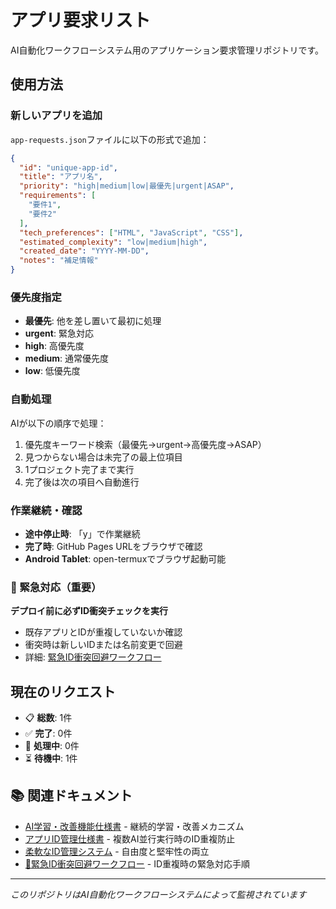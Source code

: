 # アプリ要求リスト

AI自動化ワークフローシステム用のアプリケーション要求管理リポジトリです。

## 使用方法

### 新しいアプリを追加
`app-requests.json`ファイルに以下の形式で追加：

```json
{
  "id": "unique-app-id",
  "title": "アプリ名",
  "priority": "high|medium|low|最優先|urgent|ASAP",
  "requirements": [
    "要件1",
    "要件2" 
  ],
  "tech_preferences": ["HTML", "JavaScript", "CSS"],
  "estimated_complexity": "low|medium|high",
  "created_date": "YYYY-MM-DD",
  "notes": "補足情報"
}
```

### 優先度指定
- **最優先**: 他を差し置いて最初に処理
- **urgent**: 緊急対応
- **high**: 高優先度
- **medium**: 通常優先度
- **low**: 低優先度

### 自動処理
AIが以下の順序で処理：
1. 優先度キーワード検索（最優先→urgent→高優先度→ASAP）
2. 見つからない場合は未完了の最上位項目
3. 1プロジェクト完了まで実行
4. 完了後は次の項目へ自動進行

### 作業継続・確認
- **途中停止時**: 「y」で作業継続
- **完了時**: GitHub Pages URLをブラウザで確認
- **Android Tablet**: open-termuxでブラウザ起動可能

### 🚨 緊急対応（重要）
**デプロイ前に必ずID衝突チェックを実行**
- 既存アプリとIDが重複していないか確認
- 衝突時は新しいIDまたは名前変更で回避
- 詳細: [緊急ID衝突回避ワークフロー](EMERGENCY_CONFLICT_RESOLUTION.md)

## 現在のリクエスト
- 📋 **総数**: 1件
- ✅ **完了**: 0件  
- 🔄 **処理中**: 0件
- ⏳ **待機中**: 1件

## 📚 関連ドキュメント
- [AI学習・改善機能仕様書](AI_LEARNING_SPECIFICATION.md) - 継続的学習・改善メカニズム
- [アプリID管理仕様書](APP_ID_MANAGEMENT_SPECIFICATION.md) - 複数AI並行実行時のID重複防止
- [柔軟なID管理システム](FLEXIBLE_ID_MANAGEMENT.md) - 自由度と堅牢性の両立
- [🚨緊急ID衝突回避ワークフロー](EMERGENCY_CONFLICT_RESOLUTION.md) - ID重複時の緊急対応手順

---
*このリポジトリはAI自動化ワークフローシステムによって監視されています*